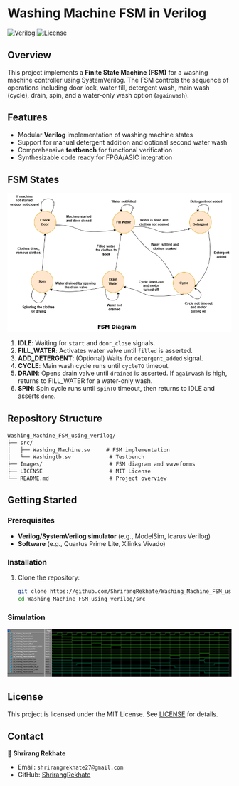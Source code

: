 # Washing Machine FSM in Verilog

[![Verilog](https://img.shields.io/badge/Language-SystemVerilog-blue.svg)](https://www.verilog.com/)
[![License](https://img.shields.io/badge/License-MIT-green.svg)](LICENSE)

## Overview

This project implements a **Finite State Machine (FSM)** for a washing machine controller using SystemVerilog. The FSM controls the sequence of operations including door lock, water fill, detergent wash, main wash (cycle), drain, spin, and a water-only wash option (`againwash`).

## Features

* Modular **Verilog** implementation of washing machine states
* Support for manual detergent addition and optional second water wash
* Comprehensive **testbench** for functional verification
* Synthesizable code ready for FPGA/ASIC integration

## FSM States
![Finite State Machine](https://github.com/ShrirangRekhate/Washing_Machine_FSM_using_verilog/blob/main/Images/FSM.png?raw=true)
1. **IDLE**: Waiting for `start` and `door_close` signals.
2. **FILL\_WATER**: Activates water valve until `filled` is asserted.
3. **ADD\_DETERGENT**: (Optional) Waits for `detergent_added` signal.
4. **CYCLE**: Main wash cycle runs until `cycleTO` timeout.
5. **DRAIN**: Opens drain valve until `drained` is asserted. If `againwash` is high, returns to FILL\_WATER for a water-only wash.
6. **SPIN**: Spin cycle runs until `spinTO` timeout, then returns to IDLE and asserts `done`.

## Repository Structure

```
Washing_Machine_FSM_using_verilog/
├── src/
│   ├── Washing_Machine.sv     # FSM implementation
│   └── Washingtb.sv            # Testbench
├── Images/                     # FSM diagram and waveforms
├── LICENSE                     # MIT License
└── README.md                   # Project overview
```

## Getting Started

### Prerequisites

* **Verilog/SystemVerilog simulator** (e.g., ModelSim, Icarus Verilog)
* **Software** (e.g., Quartus Prime Lite, Xilinks Vivado)

### Installation

1. Clone the repository:

   ```bash
   git clone https://github.com/ShrirangRekhate/Washing_Machine_FSM_using_verilog.git
   cd Washing_Machine_FSM_using_verilog/src
   ```

### Simulation

![Finite State Machine](https://github.com/ShrirangRekhate/Washing_Machine_FSM_using_verilog/blob/main/Images/Sim.png?raw=true)

## License

This project is licensed under the MIT License. See [LICENSE](LICENSE) for details.

## Contact

👤 **Shrirang Rekhate**

* Email: `shrirangrekhate27@gmail.com`
* GitHub: [ShrirangRekhate](https://github.com/ShrirangRekhate)
